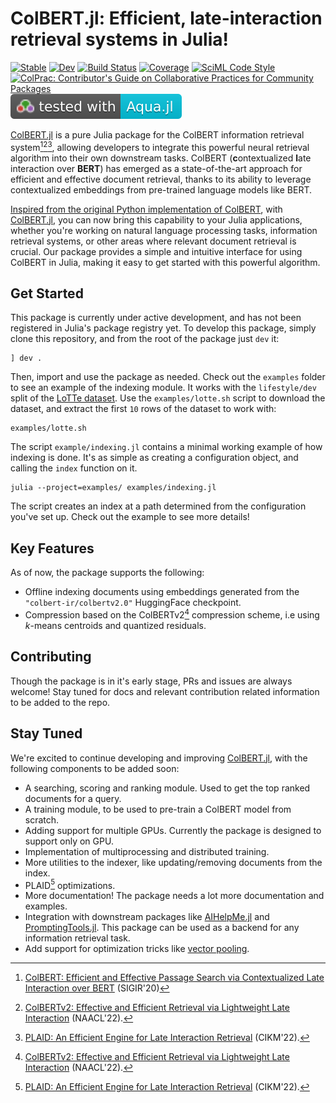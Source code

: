 # ColBERT.jl: Efficient, late-interaction retrieval systems in Julia!

[![Stable](https://img.shields.io/badge/docs-stable-blue.svg)](https://codetalker7.github.io/ColBERT.jl/stable/)
[![Dev](https://img.shields.io/badge/docs-dev-blue.svg)](https://codetalker7.github.io/ColBERT.jl/dev/)
[![Build Status](https://github.com/codetalker7/ColBERT.jl/actions/workflows/CI.yml/badge.svg?branch=main)](https://github.com/codetalker7/ColBERT.jl/actions/workflows/CI.yml?query=branch%3Amain)
[![Coverage](https://codecov.io/gh/codetalker7/ColBERT.jl/branch/main/graph/badge.svg)](https://codecov.io/gh/codetalker7/ColBERT.jl)
[![SciML Code Style](https://img.shields.io/static/v1?label=code%20style&message=SciML&color=9558b2&labelColor=389826)](https://github.com/SciML/SciMLStyle)
[![ColPrac: Contributor's Guide on Collaborative Practices for Community Packages](https://img.shields.io/badge/ColPrac-Contributor's%20Guide-blueviolet)](https://github.com/SciML/ColPrac)
[![Aqua QA](https://raw.githubusercontent.com/JuliaTesting/Aqua.jl/master/badge.svg)](https://github.com/JuliaTesting/Aqua.jl)

[ColBERT.jl](https://codetalker7/colbert.jl) is a pure Julia package for the ColBERT information retrieval system[^1][^2][^3], allowing developers
to integrate this powerful neural retrieval algorithm into their own downstream tasks. ColBERT (**c**ontextualized **l**ate interaction over **BERT**) has emerged as a state-of-the-art approach for efficient and effective document retrieval, thanks to its ability to leverage contextualized embeddings from pre-trained language models like BERT.

[Inspired from the original Python implementation of ColBERT](https://github.com/stanford-futuredata/ColBERT), with [ColBERT.jl](https://codetalker7/colbert.jl), you can now bring this capability to your Julia applications, whether you're working on natural language processing tasks, information retrieval systems, or other areas where relevant document retrieval is crucial. Our package provides a simple and intuitive interface for using ColBERT in Julia, making it easy to get started with this powerful algorithm.

## Get Started

This package is currently under active development, and has not been registered in Julia's package registry yet. To develop this package, simply clone this repository, and from the root of the package just `dev` it:

    ] dev .

Then, import and use the package as needed. Check out the `examples` folder to see an example of the indexing module. It works with the `lifestyle/dev` split of the [LoTTe dataset](https://github.com/stanford-futuredata/ColBERT/blob/main/LoTTE.md). Use the `examples/lotte.sh` script to download the dataset, and extract the first `10` rows of the dataset to work with: 

    examples/lotte.sh

The script `example/indexing.jl` contains a minimal working example of how indexing is done. It's as simple as creating a configuration object, and calling the `index` function on it.

    julia --project=examples/ examples/indexing.jl

The script creates an index at a path determined from the configuration you've set up. Check out the example to see more details!

## Key Features

As of now, the package supports the following:

- Offline indexing documents using embeddings generated from the `"colbert-ir/colbertv2.0"` HuggingFace checkpoint.
- Compression based on the ColBERTv2[^2] compression scheme, i.e using $k$-means centroids and quantized residuals.

## Contributing

Though the package is in it's early stage, PRs and issues are always welcome! Stay tuned for docs and relevant contribution related information to be added to the repo.

## Stay Tuned

We're excited to continue developing and improving [ColBERT.jl](https://github.com/codetalker7/ColBERT.jl), with the following components to be added soon:

- A searching, scoring and ranking module. Used to get the top ranked documents for a query.
- A training module, to be used to pre-train a ColBERT model from scratch. 
- Adding support for multiple GPUs. Currently the package is designed to support only on GPU.
- Implementation of multiprocessing and distributed training.
- More utilities to the indexer, like updating/removing documents from the index.
- PLAID[^3] optimizations.
- More documentation! The package needs a lot more documentation and examples.
- Integration with downstream packages like [AIHelpMe.jl](https://github.com/svilupp/AIHelpMe.jl) and [PromptingTools.jl](https://github.com/svilupp/PromptingTools.jl). This package can be used as a backend for any information retrieval task.
- Add support for optimization tricks like [vector pooling](https://www.answer.ai/posts/colbert-pooling.html). 

[^1]: [ColBERT: Efficient and Effective Passage Search via Contextualized Late Interaction over BERT](https://arxiv.org/abs/2004.12832) (SIGIR'20)
[^2]: [ColBERTv2: Effective and Efficient Retrieval via Lightweight Late Interaction](https://arxiv.org/abs/2112.01488) (NAACL'22).
[^3]: [PLAID: An Efficient Engine for Late Interaction Retrieval](https://arxiv.org/abs/2205.09707) (CIKM'22).
